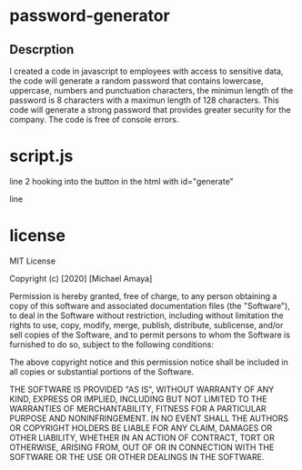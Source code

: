 # password-generator
## Descrption
I created a code in javascript to employees with access to sensitive data, the code will generate a random password that contains lowercase, uppercase, numbers and punctuation characters, the minimun length of the password is 8 characters with a maximun length of 128 characters. This code will generate a strong password that provides greater security for the company. The code is free of console errors.


# script.js
line 2 hooking into the button in the html with id="generate"

line 




# license
MIT License

Copyright (c) [2020] [Michael Amaya]

Permission is hereby granted, free of charge, to any person obtaining a copy
of this software and associated documentation files (the "Software"), to deal
in the Software without restriction, including without limitation the rights
to use, copy, modify, merge, publish, distribute, sublicense, and/or sell
copies of the Software, and to permit persons to whom the Software is
furnished to do so, subject to the following conditions:

The above copyright notice and this permission notice shall be included in all
copies or substantial portions of the Software.

THE SOFTWARE IS PROVIDED "AS IS", WITHOUT WARRANTY OF ANY KIND, EXPRESS OR
IMPLIED, INCLUDING BUT NOT LIMITED TO THE WARRANTIES OF MERCHANTABILITY,
FITNESS FOR A PARTICULAR PURPOSE AND NONINFRINGEMENT. IN NO EVENT SHALL THE
AUTHORS OR COPYRIGHT HOLDERS BE LIABLE FOR ANY CLAIM, DAMAGES OR OTHER
LIABILITY, WHETHER IN AN ACTION OF CONTRACT, TORT OR OTHERWISE, ARISING FROM,
OUT OF OR IN CONNECTION WITH THE SOFTWARE OR THE USE OR OTHER DEALINGS IN THE
SOFTWARE.